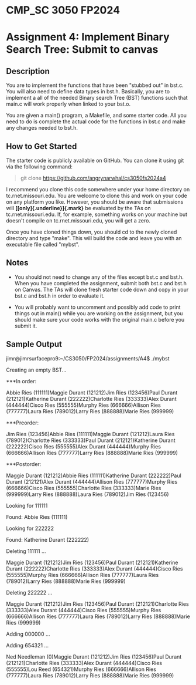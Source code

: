 # CMP_SC 3050 FP2024

# Assignment 4: Implement Binary Search Tree: Submit to canvas

## Description

You are to implement the functions that have been "stubbed out" in
bst.c. You will also need to define data types in bst.h. Basically, you
are to implement a all of the needed Binary search Tree (BST) functions
such that main.c will work properly when linked to your bst.o.

You are given a main() program, a Makefile, and some starter code. All
you need to do is complete the actual code for the functions in bst.c
and make any changes needed to bst.h.

## How to Get Started

The starter code is publicly available on GitHub. You can clone it using
git via the following command:

> git clone https://github.com/angrynarwhal/cs3050fs2024a4

I recommend you clone this code somewhere under your home directory on
tc.rnet.missouri.edu. You are welcome to clone this and work on your
code on any platform you like. However, you should be aware that
submissions will **[[only]{.underline}]{.mark}** be evaluated by the TAs
on tc.rnet.missouri.edu. If, for example, something works on your
machine but doesn't compile on tc.rnet.missouri.edu, you will get a
zero.

Once you have cloned things down, you should cd to the newly cloned
directory and type "make". This will build the code and leave you with
an executable file called "mybst".

## Notes

-   You should not need to change any of the files except bst.c and
    bst.h. When you have completed the assignment, submit both bst.c and
    bst.h on Canvas. The TAs will clone fresh starter code down and copy
    in your bst.c and bst.h in order to evaluate it.

-   You will probably want to uncomment and possibly add code to print
    things out in main() while you are working on the assignment, but
    you should make sure your code works with the original main.c before
    you submit it.

## Sample Output

jimr@jimrsurfacepro9:\~/CS3050/FP2024/assignments/A4\$ ./mybst

Creating an empty BST\...

\*\*\*In order:

Abbie Ries (111111)Maggie Durant (121212)Jim Ries (123456)Paul Durant
(212121)Katherine Durant (222222)Charlotte Ries (333333)Alex Durant
(444444)Cisco Ries (555555)Murphy Ries (666666)Allison Ries
(777777)Laura Ries (789012)Larry Ries (888888)Marie Ries (999999)

\*\*\*Preorder:

Jim Ries (123456)Abbie Ries (111111)Maggie Durant (121212)Laura Ries
(789012)Charlotte Ries (333333)Paul Durant (212121)Katherine Durant
(222222)Cisco Ries (555555)Alex Durant (444444)Murphy Ries
(666666)Allison Ries (777777)Larry Ries (888888)Marie Ries (999999)

\*\*\*Postorder:

Maggie Durant (121212)Abbie Ries (111111)Katherine Durant (222222)Paul
Durant (212121)Alex Durant (444444)Allison Ries (777777)Murphy Ries
(666666)Cisco Ries (555555)Charlotte Ries (333333)Marie Ries
(999999)Larry Ries (888888)Laura Ries (789012)Jim Ries (123456)

Looking for 111111

Found: Abbie Ries (111111)

Looking for 222222

Found: Katherine Durant (222222)

Deleting 111111 \...

Maggie Durant (121212)Jim Ries (123456)Paul Durant (212121)Katherine
Durant (222222)Charlotte Ries (333333)Alex Durant (444444)Cisco Ries
(555555)Murphy Ries (666666)Allison Ries (777777)Laura Ries
(789012)Larry Ries (888888)Marie Ries (999999)

Deleting 222222 \...

Maggie Durant (121212)Jim Ries (123456)Paul Durant (212121)Charlotte
Ries (333333)Alex Durant (444444)Cisco Ries (555555)Murphy Ries
(666666)Allison Ries (777777)Laura Ries (789012)Larry Ries (888888)Marie
Ries (999999)

Adding 000000 \...

Adding 654321 \...

Ned Needleman (0)Maggie Durant (121212)Jim Ries (123456)Paul Durant
(212121)Charlotte Ries (333333)Alex Durant (444444)Cisco Ries
(555555)Lou Reed (654321)Murphy Ries (666666)Allison Ries (777777)Laura
Ries (789012)Larry Ries (888888)Marie Ries (999999)
